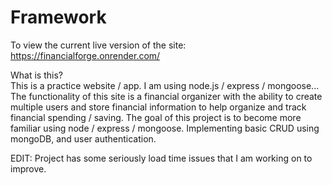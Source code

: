 # Framework
To view the current live version of the site: https://financialforge.onrender.com/


What is this?  
This is a practice website / app. 
I am using node.js / express / mongoose...
The functionality of this site is a financial organizer with the ability to create multiple users and store financial information to help organize and track financial spending / saving.
The goal of this project is to become more familiar using node / express / mongoose. Implementing basic CRUD using mongoDB, and user authentication.

EDIT: Project has some seriously load time issues that I am working on to improve.

